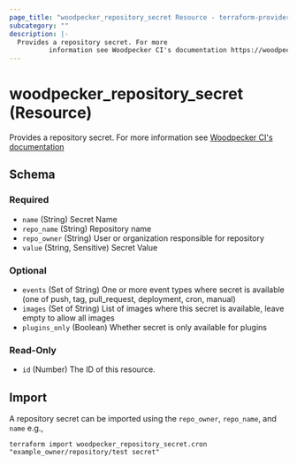 ```yaml
---
page_title: "woodpecker_repository_secret Resource - terraform-provider-woodpecker"
subcategory: ""
description: |-
  Provides a repository secret. For more
          information see Woodpecker CI's documentation https://woodpecker-ci.org/docs/usage/secrets
---
```


# woodpecker_repository_secret (Resource)

Provides a repository secret. For more 
		information see [Woodpecker CI's documentation](https://woodpecker-ci.org/docs/usage/secrets)

<!-- schema generated by tfplugindocs -->
## Schema

### Required

- `name` (String) Secret Name
- `repo_name` (String) Repository name
- `repo_owner` (String) User or organization responsible for repository
- `value` (String, Sensitive) Secret Value

### Optional

- `events` (Set of String) One or more event types where secret is available (one of push, tag, pull_request, deployment, cron, manual)
- `images` (Set of String) List of images where this secret is available, leave empty to allow all images
- `plugins_only` (Boolean) Whether secret is only available for plugins

### Read-Only

- `id` (Number) The ID of this resource.

## Import

A repository secret can be imported using the `repo_owner`, `repo_name`, and `name` e.g.,

```shell
terraform import woodpecker_repository_secret.cron "example_owner/repository/test secret"
```